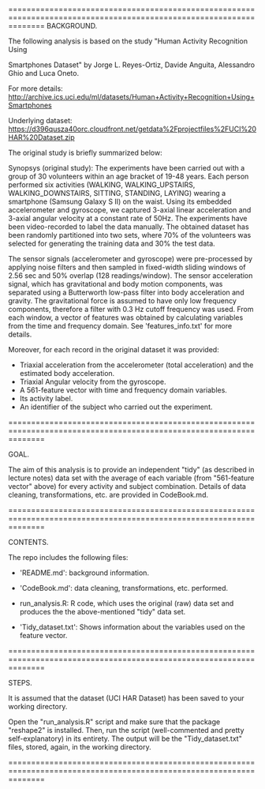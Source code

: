 ====================================================================================================================
BACKGROUND.

The following analysis is based on the study "Human Activity Recognition Using 

Smartphones Dataset" by Jorge L. Reyes-Ortiz, Davide Anguita, Alessandro Ghio and Luca Oneto.

For more details: http://archive.ics.uci.edu/ml/datasets/Human+Activity+Recognition+Using+Smartphones

Underlying dataset: https://d396qusza40orc.cloudfront.net/getdata%2Fprojectfiles%2FUCI%20HAR%20Dataset.zip

The original study is briefly summarized below:

Synopsys (original study): The experiments have been carried out with a group of 30 volunteers within an age bracket of 19-48 years. Each person performed six activities (WALKING, WALKING_UPSTAIRS, WALKING_DOWNSTAIRS, SITTING, STANDING, LAYING) wearing a smartphone (Samsung Galaxy S II) on the waist. Using its embedded accelerometer and gyroscope, we captured 3-axial linear acceleration and 3-axial angular velocity at a constant rate of 50Hz. The experiments have been video-recorded to label the data manually. The obtained dataset has been randomly partitioned into two sets, where 70% of the volunteers was selected for generating the training data and 30% the test data. 

The sensor signals (accelerometer and gyroscope) were pre-processed by applying noise filters and then sampled in fixed-width sliding windows of 2.56 sec and 50% overlap (128 readings/window). The sensor acceleration signal, which has gravitational and body motion components, was separated using a Butterworth low-pass filter into body acceleration and gravity. The gravitational force is assumed to have only low frequency components, therefore a filter with 0.3 Hz cutoff frequency was used. From each window, a vector of features was obtained by calculating variables from the time and frequency domain. See 'features_info.txt' for more details. 

Moreover, for each record in the original dataset it was provided:

- Triaxial acceleration from the accelerometer (total acceleration) and the estimated body acceleration.
- Triaxial Angular velocity from the gyroscope. 
- A 561-feature vector with time and frequency domain variables. 
- Its activity label. 
- An identifier of the subject who carried out the experiment.

====================================================================================================================

GOAL.

The aim of this analysis is to provide an independent "tidy" (as described in lecture notes) 
data set with the average of each variable (from "561-feature vector" above) for every 
activity and subject combination. Details of data cleaning, transformations, etc. are provided
in CodeBook.md.

====================================================================================================================

CONTENTS. 

The repo includes the following files:

- 'README.md': background information.

- 'CodeBook.md': data cleaning, transformations, etc. performed.

- run_analysis.R: R code, which uses the original (raw) data set and produces the the above-mentioned "tidy" data set.

- 'Tidy_dataset.txt': Shows information about the variables used on the feature vector.

====================================================================================================================
 
 STEPS.
 
 It is assumed that the dataset (UCI HAR Dataset) has been saved to your working directory.
 
 Open the "run_analysis.R" script and make sure that the package "reshape2" is installed. Then, run the script
 (well-commented and pretty self-explanatory) in its entirety. The output will be the "Tidy_dataset.txt" files, stored,
 again, in the working directory.
 
 ====================================================================================================================

 
